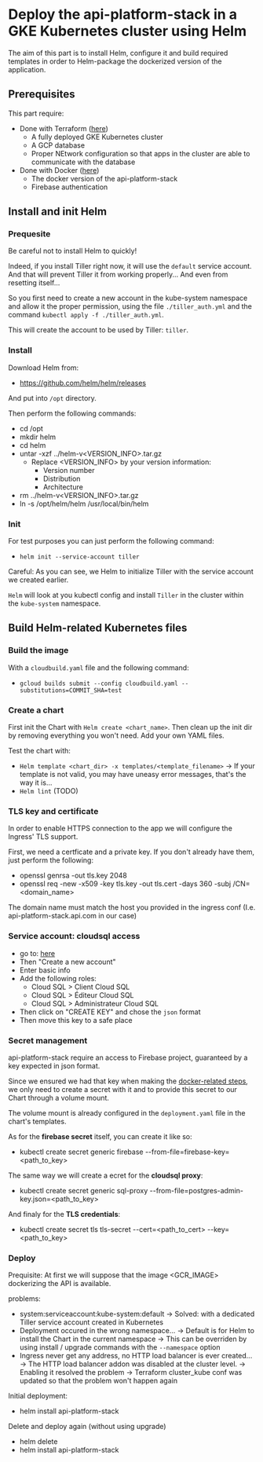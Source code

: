 # Deploy the api-platform-stack in a GKE Kubernetes cluster using Helm

The aim of this part is to install Helm, configure it and build required templates
in order to Helm-package the dockerized version of the application.

## Prerequisites

This part require:

- Done with Terraform ([here](../terraform/README.md))
  - A fully deployed GKE Kubernetes cluster
  - A GCP database
  - Proper NEtwork configuration so that apps in the cluster are able to communicate with the database
- Done with Docker ([here](../docker/README.md))
  - The docker version of the api-platform-stack
  - Firebase authentication

## Install and init Helm

### Prequesite

Be careful not to install Helm to quickly!

Indeed, if you install Tiller right now, it will use the `default` service account.
And that will prevent Tiller it from working properly... And even from resetting itself...

So you first need to create a new account in the kube-system namespace and allow it the proper permission,
using the file `./tiller_auth.yml` and the command `kubectl apply -f ./tiller_auth.yml`.

This will create the account to be used by Tiller: `tiller`.

### Install

Download Helm from:

- https://github.com/helm/helm/releases

And put into `/opt` directory.

Then perform the following commands:

- cd /opt
- mkdir helm
- cd helm
- untar -xzf ../helm-v<VERSION_INFO>.tar.gz
  - Replace <VERSION_INFO> by your version information:
    - Version number
    - Distribution
    - Architecture
- rm ../helm-v<VERSION_INFO>.tar.gz
- ln -s /opt/helm/helm /usr/local/bin/helm

### Init

For test purposes you can just perform the following command:

- `helm init --service-account tiller`

Careful: As you can see, we Helm to initialize Tiller with the service account we created earlier.

`Helm` will look at you kubectl config and install `Tiller` in the cluster
within the `kube-system` namespace.

## Build Helm-related Kubernetes files

### Build the image

With a `cloudbuild.yaml` file and the following command:

- `gcloud builds submit --config cloudbuild.yaml --substitutions=COMMIT_SHA=test`

### Create a chart

First init the Chart with `Helm create <chart_name>`.
Then clean up the init dir by removing everything you won't need.
Add your own YAML files.

Test the chart with:

- `Helm template <chart_dir> -x templates/<template_filename>`
  -> If your template is not valid, you may have uneasy error messages, that's the way it is...
- `Helm lint` (TODO)

### TLS key and certificate

In order to enable HTTPS connection to the app we will configure the Ingress' TLS support.

First, we need a certficate and a private key.
If you don't already have them, just perform the following:

- openssl genrsa -out tls.key 2048
- openssl req -new -x509 -key tls.key -out tls.cert -days 360 -subj /CN=<domain_name>

The domain name must match the host you provided in the ingress conf (I.e. api-platform-stack.api.com in our case)

### Service account: cloudsql access

- go to: [here](https://console.cloud.google.com/iam-admin/serviceaccounts)
- Then "Create a new account"
- Enter basic info
- Add the following roles:
  - Cloud SQL > Client Cloud SQL
  - Cloud SQL > Éditeur Cloud SQL
  - Cloud SQL > Administrateur Cloud SQL
- Then click on "CREATE KEY" and chose the `json` format
- Then move this key to a safe place

### Secret management

api-platform-stack require an access to Firebase project, guaranteed by a key expected in json format.

Since we ensured we had that key when making the [docker-related steps](../docker/README.md),
we only need to create a secret with it and to provide this secret to our Chart through a volume mount.

The volume mount is already configured in the `deployment.yaml` file in the chart's templates.

As for the **firebase secret** itself, you can create it like so:

- kubectl create secret generic firebase --from-file=firebase-key=<path_to_key>

The same way we will create a ecret for the **cloudsql proxy**:

- kubectl create secret generic sql-proxy --from-file=postgres-admin-key.json=<path_to_key>

And finaly for the **TLS credentials**:

- kubectl create secret tls tls-secret --cert=<path_to_cert> --key=<path_to_key>

### Deploy

Prequisite: At first we will suppose that the image <GCR_IMAGE> dockerizing the API is available.

problems:

- system:serviceaccount:kube-system:default
  -> Solved: with a dedicated Tiller service account created in Kubernetes
- Deployment occured in the wrong namespace...
  -> Default is for Helm to install the Chart in the current namespace
  -> This can be overriden by using install / upgrade commands with the `--namespace` option
- Ingress never get any address, no HTTP load balancer is ever created...
  -> The HTTP load balancer addon was disabled at the cluster level.
  -> Enabling it resolved the problem
  -> Terraform cluster_kube conf was updated so that the problem won't happen again

Initial deployment:

- helm install api-platform-stack

Delete and deploy again (without using upgrade)

- helm delete <release-name>
- helm install api-platform-stack
